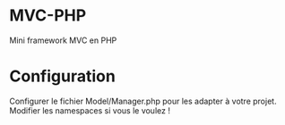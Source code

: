 # MVC-PHP
 Mini framework MVC en PHP

# Configuration
Configurer le fichier Model/Manager.php pour les adapter à votre projet.
Modifier les namespaces si vous le voulez !